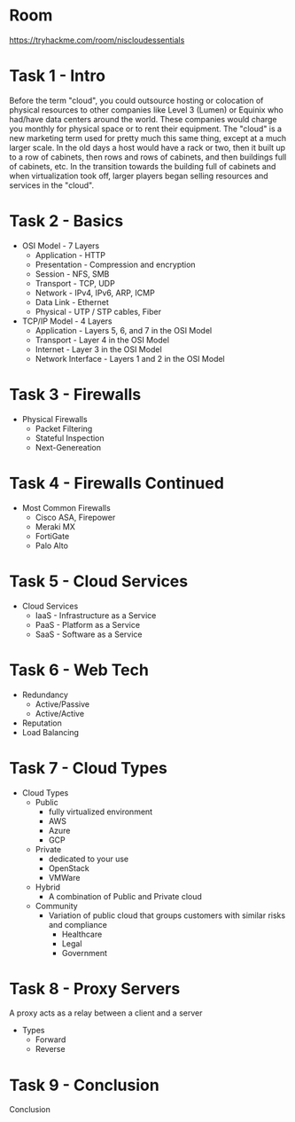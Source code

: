 # Room
https://tryhackme.com/room/niscloudessentials

# Task 1 - Intro
Before the term "cloud", you could outsource hosting or colocation of physical resources to other companies like Level 3 (Lumen) or Equinix who had/have data centers around the world.  These companies would charge you monthly for physical space or to rent their equipment.  The "cloud" is a new marketing term used for pretty much this same thing, except at a much larger scale.  In the old days a host would have a rack or two, then it built up to a row of cabinets, then rows and rows of cabinets, and then buildings full of cabinets, etc.  In the transition towards the building full of cabinets and when virtualization took off, larger players began selling resources and services in the "cloud".

# Task 2 - Basics
* OSI Model - 7 Layers
  * Application     - HTTP
  * Presentation    - Compression and encryption
  * Session         - NFS, SMB
  * Transport       - TCP, UDP
  * Network         - IPv4, IPv6, ARP, ICMP
  * Data Link       - Ethernet
  * Physical        - UTP / STP cables, Fiber
* TCP/IP Model - 4 Layers
  * Application         - Layers 5, 6, and 7 in the OSI Model
  * Transport           - Layer 4 in the OSI Model
  * Internet            - Layer 3 in the OSI Model
  * Network Interface   - Layers 1 and 2 in the OSI Model

# Task 3 - Firewalls
* Physical Firewalls
  * Packet Filtering
  * Stateful Inspection
  * Next-Genereation

# Task 4 - Firewalls Continued
* Most Common Firewalls
  * Cisco ASA, Firepower
  * Meraki MX
  * FortiGate
  * Palo Alto

# Task 5 - Cloud Services
* Cloud Services
  * IaaS - Infrastructure as a Service
  * PaaS - Platform as a Service
  * SaaS - Software as a Service

# Task 6 - Web Tech
* Redundancy
  * Active/Passive
  * Active/Active
* Reputation
* Load Balancing

# Task 7 - Cloud Types
* Cloud Types
  * Public
    * fully virtualized environment
    * AWS
    * Azure
    * GCP
  * Private
    * dedicated to your use
    * OpenStack
    * VMWare
  * Hybrid
    * A combination of Public and Private cloud
  * Community
    * Variation of public cloud that groups customers with similar risks and compliance
      * Healthcare
      * Legal
      * Government

# Task 8 - Proxy Servers
A proxy acts as a relay between a client and a server

* Types
  * Forward
  * Reverse

# Task 9 - Conclusion
Conclusion